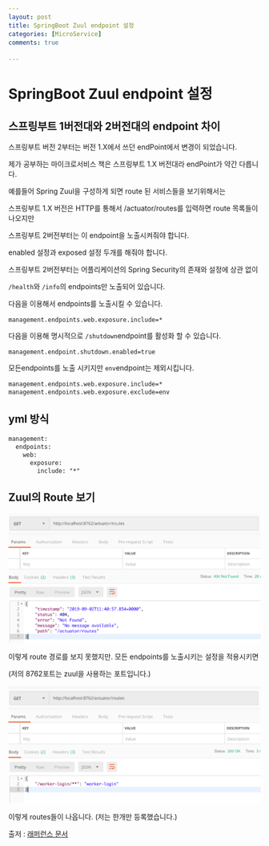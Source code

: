 ```yaml
---
layout: post
title: SpringBoot Zuul endpoint 설정
categories: [MicroService]
comments: true

---
```

# SpringBoot Zuul endpoint 설정

## 스프링부트 1버전대와 2버전대의 endpoint 차이

스프링부트 버전 2부터는 버전 1.X에서 쓰던 endPoint에서 변경이 되었습니다.

제가 공부하는 마이크로서비스 책은 스프링부트 1.X 버전대라 endPoint가 약간 다릅니다.

예를들어 Spring Zuul을 구성하게 되면 route 된 서비스들을 보기위해서는

스프링부트 1.X 버전은 HTTP를 통해서 /actuator/routes를 입력하면 route 목록들이 나오지만

스프링부트 2버전부터는 이 endpoint을 노출시켜줘야 합니다.

enabled 설정과 exposed 설정 두개를 해줘야 합니다.

스프링부트 2버전부터는 어플리케이션의 Spring Security의 존재와 설정에 상관 없이

`/health`와 `/info`의 endpoints만 노출되어 있습니다.

다음을 이용해서 endpoints를 노출시킬 수 있습니다.

```
management.endpoints.web.exposure.include=*
```

다음을 이용해 명시적으로 `/shutdown`endpoint를 활성화 할 수 있습니다.

```
management.endpoint.shutdown.enabled=true
```

모든endpoints를 노출 시키지만 `env`endpoint는 제외시킵니다.

```
management.endpoints.web.exposure.include=*
management.endpoints.web.exposure.exclude=env
```

## yml 방식

```
management:
  endpoints:
    web:
      exposure:
        include: "*"
```



## Zuul의 Route 보기

![](https://github.com/DaeAkin/DaeAkin.github.io/blob/master/img/blog/zuul/image1.png?raw=true)

이렇게 route 경로를 보지 못했지만. 모든 endpoints를 노출시키는 설정을 적용시키면

(저의 8762포트는 zuul을 사용하는 포트입니다.)



![](https://github.com/DaeAkin/DaeAkin.github.io/blob/master/img/blog/zuul/image2.png?raw=true)

이렇게 routes들이 나옵니다. (저는 한개만 등록했습니다.)

출저 : [래퍼런스 문서](https://github.com/spring-projects/spring-boot/wiki/Spring-Boot-2.0-Migration-Guide#endpoints)
